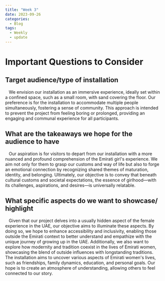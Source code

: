 ```yaml
---
title: "Week 3"
date: 2023-09-26
categories:
  - Blog
tags:
  - Weekly
  - update
---
```

# Important Questions to Consider

## Target audience/type of installation

   We envision our installation as an immersive experience, ideally set within a confined space, such as a small room, with sand covering the floor. Our preference is for the installation to accommodate multiple people simultaneously, fostering a sense of community. This approach is intended to prevent the project from feeling boring or prolonged, providing an engaging and communal experience for all participants.

## What are the takeaways we hope for the audience to have

   Our aspiration is for visitors to depart from our installation with a more nuanced and profound comprehension of the Emirati girl's experience. We aim not only for them to grasp our customs and way of life but also to forge an emotional connection by recognizing shared themes of maturation, identity, and belonging. Ultimately, our objective is to convey that beneath cultural customs and societal expectations, the essence of girlhood—with its challenges, aspirations, and desires—is universally relatable.

## What specific aspects do we want to showcase/ highlight

   Given that our project delves into a usually hidden aspect of the female experience in the UAE, our objective aims to illuminate these aspects. By doing so, we hope to enhance accessibility and inclusivity, enabling those outside the Emirati context to better understand and empathize with the unique journey of growing up in the UAE. Additionally, we also want to explore how modernity and tradition coexist in the lives of Emirati women, showcasing the blend of outside influences with longstanding traditions. The installation aims to uncover various aspects of Emirati women's lives, such as friendships, family dynamics, education, and personal goals. Our hope is to create an atmosphere of understanding, allowing others to feel connected to our story.